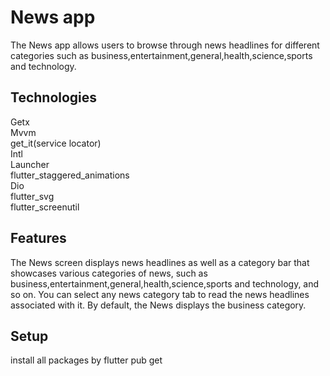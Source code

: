 # News app

The News app allows users to browse through news headlines for different categories such as business,entertainment,general,health,science,sports and technology.

## Technologies
Getx<br>
Mvvm<br>
get_it(service locator)<br>
Intl<br>
Launcher<br>
flutter_staggered_animations<br>
Dio<br>
flutter_svg<br>
flutter_screenutil<br>

## Features
The News screen displays news headlines as well as a category bar that showcases various categories of news, such as business,entertainment,general,health,science,sports and technology, and so on. You can select any news category tab to read the news headlines associated with it. By default, the News displays the business category.

## Setup
install all packages by flutter pub get

